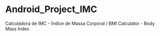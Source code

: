 # Android_Project_IMC
Calculadora de IMC - Índice de Massa Corporal / BMI Calculator - Body Mass Index
